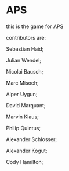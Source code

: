 APS
===

this is the game for APS

contributors are:

Sebastian Haid;

Julian Wendel;

Nicolai Bausch;

Marc Misoch;

Alper Uygun;

David Marquant;

Marvin Klaus;

Philip Quintus;

Alexander Schlosser;

Alexander Kogut;

Cody Hamilton;
